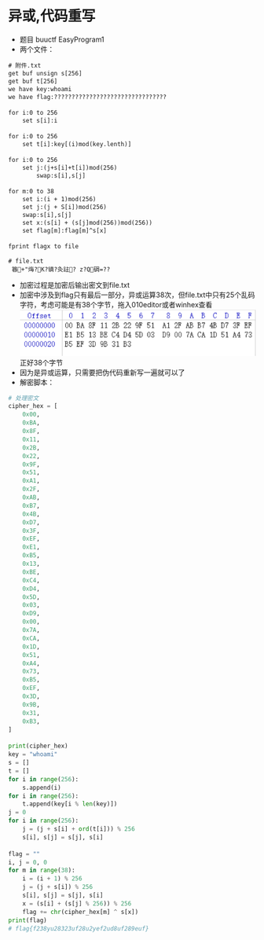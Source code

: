 # 异或,代码重写
- 题目 buuctf EasyProgram1
- 两个文件：
```
# 附件.txt
get buf unsign s[256]
get buf t[256]
we have key:whoami
we have flag:????????????????????????????????

for i:0 to 256
    set s[i]:i

for i:0 to 256
    set t[i]:key[(i)mod(key.lenth)]

for i:0 to 256
    set j:(j+s[i]+t[i])mod(256)
        swap:s[i],s[j]

for m:0 to 38
    set i:(i + 1)mod(256)
    set j:(j + S[i])mod(256)
    swap:s[i],s[j]
    set x:(s[i] + (s[j]mod(256))mod(256))
    set flag[m]:flag[m]^s[x]

fprint flagx to file
```

```
# file.txt
 簭+"烸?K?镝?灸註? z?Q碉=??
```
- 加密过程是加密后输出密文到file.txt
- 加密中涉及到flag只有最后一部分，异或运算38次，但file.txt中只有25个乱码字符，考虑可能是有38个字节，拖入010editor或者winhex查看![alt text](image-13.png)正好38个字节
- 因为是异或运算，只需要把伪代码重新写一遍就可以了
- 解密脚本：
```python
# 处理密文
cipher_hex = [
    0x00,
    0xBA,
    0x8F,
    0x11,
    0x2B,
    0x22,
    0x9F,
    0x51,
    0xA1,
    0x2F,
    0xAB,
    0xB7,
    0x4B,
    0xD7,
    0x3F,
    0xEF,
    0xE1,
    0xB5,
    0x13,
    0xBE,
    0xC4,
    0xD4,
    0x5D,
    0x03,
    0xD9,
    0x00,
    0x7A,
    0xCA,
    0x1D,
    0x51,
    0xA4,
    0x73,
    0xB5,
    0xEF,
    0x3D,
    0x9B,
    0x31,
    0xB3,
]

print(cipher_hex)
key = "whoami"
s = []
t = []
for i in range(256):
    s.append(i)
for i in range(256):
    t.append(key[i % len(key)])
j = 0
for i in range(256):
    j = (j + s[i] + ord(t[i])) % 256
    s[i], s[j] = s[j], s[i]

flag = ""
i, j = 0, 0
for m in range(38):
    i = (i + 1) % 256
    j = (j + s[i]) % 256
    s[i], s[j] = s[j], s[i]
    x = (s[i] + (s[j] % 256)) % 256
    flag += chr(cipher_hex[m] ^ s[x])
print(flag)
# flag{f238yu28323uf28u2yef2ud8uf289euf}

```